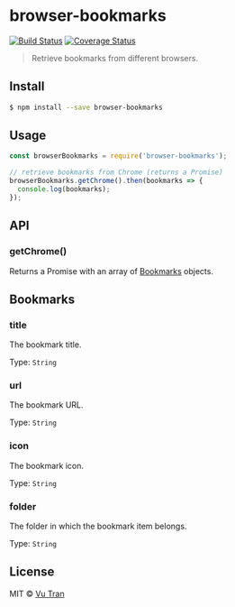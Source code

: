 # browser-bookmarks

[![Build Status](https://travis-ci.org/vutran/browser-bookmarks.svg?branch=master)](https://travis-ci.org/vutran/browser-bookmarks) [![Coverage Status](https://coveralls.io/repos/github/vutran/browser-bookmarks/badge.svg?branch=master)](https://coveralls.io/github/vutran/browser-bookmarks?branch=master)

> Retrieve bookmarks from different browsers.

## Install

```bash
$ npm install --save browser-bookmarks
```

## Usage

```js
const browserBookmarks = require('browser-bookmarks');

// retrieve bookmarks from Chrome (returns a Promise)
browserBookmarks.getChrome().then(bookmarks => {
  console.log(bookmarks);
});
```

## API

### getChrome()

Returns a Promise with an array of [Bookmarks](#bookmarks) objects.

## Bookmarks

### title

The bookmark title.

Type: `String`

### url

The bookmark URL.

Type: `String`

### icon

The bookmark icon.

Type: `String`

### folder

The folder in which the bookmark item belongs.

Type: `String`

## License

MIT © [Vu Tran](https://github.com/vutran/)
